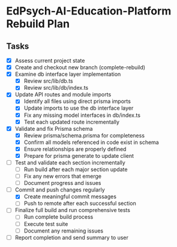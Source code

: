 # EdPsych-AI-Education-Platform Rebuild Plan

## Tasks

- [x] Assess current project state
- [x] Create and checkout new branch (complete-rebuild)
- [x] Examine db interface layer implementation
  - [x] Review src/lib/db.ts
  - [x] Review src/lib/db/index.ts
- [x] Update API routes and module imports
  - [x] Identify all files using direct prisma imports
  - [x] Update imports to use the db interface layer
  - [x] Fix any missing model interfaces in db/index.ts
  - [x] Test each updated route incrementally
- [x] Validate and fix Prisma schema
  - [x] Review prisma/schema.prisma for completeness
  - [x] Confirm all models referenced in code exist in schema
  - [x] Ensure relationships are properly defined
  - [x] Prepare for prisma generate to update client
- [ ] Test and validate each section incrementally
  - [ ] Run build after each major section update
  - [ ] Fix any new errors that emerge
  - [ ] Document progress and issues
- [ ] Commit and push changes regularly
  - [x] Create meaningful commit messages
  - [ ] Push to remote after each successful section
- [ ] Finalize full build and run comprehensive tests
  - [ ] Run complete build process
  - [ ] Execute test suite
  - [ ] Document any remaining issues
- [ ] Report completion and send summary to user
